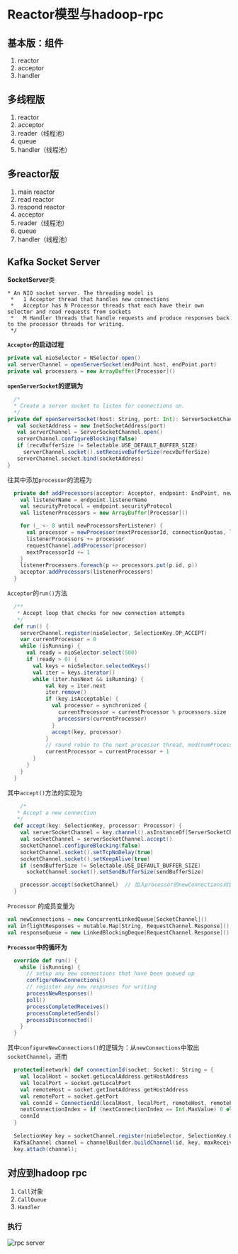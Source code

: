 # Reactor模型与hadoop-rpc

## 基本版：组件
1. reactor
2. acceptor
3. handler

## 多线程版
1. reactor
2. acceptor
3. reader（线程池）
4. queue
5. handler（线程池）

## 多reactor版
1. main reactor
2. read reactor
3. respond reactor
4. acceptor
5. reader（线程池）
6. queue
7. handler（线程池）

## Kafka Socket Server

**SocketServer**类

```
* An NIO socket server. The threading model is
 *   1 Acceptor thread that handles new connections
 *   Acceptor has N Processor threads that each have their own selector and read requests from sockets
 *   M Handler threads that handle requests and produce responses back to the processor threads for writing.
 */
 ```
 
 **`Acceptor`的启动过程**
 
 ```scala
 private val nioSelector = NSelector.open()
 val serverChannel = openServerSocket(endPoint.host, endPoint.port)
 private val processors = new ArrayBuffer[Processor]()
 ```
 
 **`openServerSocket`的逻辑为**
 
 ```scala
   /*
   * Create a server socket to listen for connections on.
   */
 private def openServerSocket(host: String, port: Int): ServerSocketChannel = {
    val socketAddress = new InetSocketAddress(port)
    val serverChannel = ServerSocketChannel.open()
    serverChannel.configureBlocking(false)
    if (recvBufferSize != Selectable.USE_DEFAULT_BUFFER_SIZE)
      serverChannel.socket().setReceiveBufferSize(recvBufferSize)
    serverChannel.socket.bind(socketAddress)
 }
```

往其中添加`processor`的流程为

```scala
  private def addProcessors(acceptor: Acceptor, endpoint: EndPoint, newProcessorsPerListener: Int): Unit =  {
    val listenerName = endpoint.listenerName
    val securityProtocol = endpoint.securityProtocol
    val listenerProcessors = new ArrayBuffer[Processor]()

    for (_ <- 0 until newProcessorsPerListener) {
      val processor = newProcessor(nextProcessorId, connectionQuotas, listenerName, securityProtocol, memoryPool)
      listenerProcessors += processor
      requestChannel.addProcessor(processor)
      nextProcessorId += 1
    }
    listenerProcessors.foreach(p => processors.put(p.id, p))
    acceptor.addProcessors(listenerProcessors)
  }
```
 
`Acceptor`的`run()`方法

```scala
  /**
   * Accept loop that checks for new connection attempts
   */
  def run() {
    serverChannel.register(nioSelector, SelectionKey.OP_ACCEPT)
    var currentProcessor = 0
    while (isRunning) {
      val ready = nioSelector.select(500)
      if (ready > 0) {
        val keys = nioSelector.selectedKeys()
        val iter = keys.iterator()
        while (iter.hasNext && isRunning) {
            val key = iter.next
            iter.remove()
            if (key.isAcceptable) {
              val processor = synchronized {
                currentProcessor = currentProcessor % processors.size
                processors(currentProcessor)
              }
              accept(key, processor)
            }
            // round robin to the next processor thread, mod(numProcessors) will be done later
            currentProcessor = currentProcessor + 1
        }
      }
    }
  }
```

其中`accept()`方法的实现为

```scala
    /*
   * Accept a new connection
   */
  def accept(key: SelectionKey, processor: Processor) {
    val serverSocketChannel = key.channel().asInstanceOf[ServerSocketChannel]
    val socketChannel = serverSocketChannel.accept()
    socketChannel.configureBlocking(false)
    socketChannel.socket().setTcpNoDelay(true)
    socketChannel.socket().setKeepAlive(true)
    if (sendBufferSize != Selectable.USE_DEFAULT_BUFFER_SIZE)
      socketChannel.socket().setSendBufferSize(sendBufferSize)

    processor.accept(socketChannel)  // 加入processor的newConnections对象，同时唤醒processor中的selector对象
  }
```

`Processor` 的成员变量为

```scala
val newConnections = new ConcurrentLinkedQueue[SocketChannel]()
val inflightResponses = mutable.Map[String, RequestChannel.Response]()
val responseQueue = new LinkedBlockingDeque[RequestChannel.Response]()
```

**`Processor`中的循环为**

```scala
  override def run() {
    while (isRunning) {
      // setup any new connections that have been queued up
      configureNewConnections()
      // register any new responses for writing
      processNewResponses()
      poll()
      processCompletedReceives()
      processCompletedSends()
      processDisconnected()
    }
  }
```

其中`configureNewConnections()`的逻辑为：从`newConnections`中取出`socketChannel`，进而

```scala
  protected[network] def connectionId(socket: Socket): String = {
    val localHost = socket.getLocalAddress.getHostAddress
    val localPort = socket.getLocalPort
    val remoteHost = socket.getInetAddress.getHostAddress
    val remotePort = socket.getPort
    val connId = ConnectionId(localHost, localPort, remoteHost, remotePort, nextConnectionIndex).toString
    nextConnectionIndex = if (nextConnectionIndex == Int.MaxValue) 0 else nextConnectionIndex + 1
    connId
  }
  
  SelectionKey key = socketChannel.register(nioSelector, SelectionKey.OP_READ);
  KafkaChannel channel = channelBuilder.buildChannel(id, key, maxReceiveSize, memoryPool);
  key.attach(channel);
```


## 对应到hadoop rpc
1. `Call`对象
2. `CallQueue`
3. `Handler`

### 执行

![rpc server](https://github.com/chuanlei/tech-notes/blob/master/pics/rpc-server.jpg)

